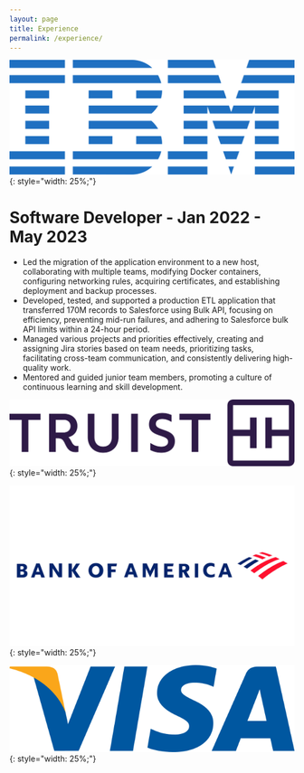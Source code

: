 ```yaml
---
layout: page
title: Experience
permalink: /experience/
---
```


![IBM](/assets/images/IBM_logo.svg){: style="width: 25%;"}
# Software Developer - Jan 2022 - May 2023
 - Led the migration of the application environment to a new host, collaborating with multiple teams, modifying Docker containers, configuring networking rules, acquiring certificates, and establishing deployment and backup processes.
 - Developed, tested, and supported a production ETL application that transferred 170M records to Salesforce using Bulk API, focusing on efficiency, preventing mid-run failures, and adhering to Salesforce bulk API limits within a 24-hour period.
 - Managed various projects and priorities effectively, creating and assigning Jira stories based on team needs, prioritizing tasks, facilitating cross-team communication, and consistently delivering high-quality work.
 - Mentored and guided junior team members, promoting a culture of continuous learning and skill development.

![Truist](/assets/images/Truist.jpg){: style="width: 25%;"}

![BOA](/assets/images/Bank-of-America-Logo.png){: style="width: 25%;"}

![Visa](/assets/images/Visa_Logo.png){: style="width: 25%;"}
